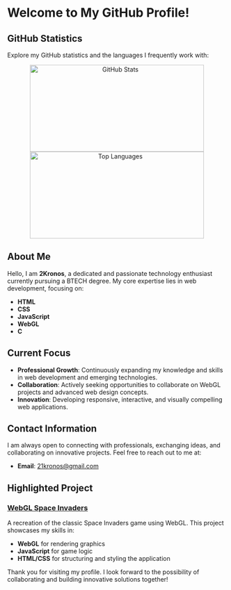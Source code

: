 # Welcome to My GitHub Profile!


## GitHub Statistics

Explore my GitHub statistics and the languages I frequently work with:

<div align="center">
  <img src="https://github-readme-stats-ten-sigma-29.vercel.app/api?username=2Kronos&show_icons=true&theme=blue-green&include_all_commits=false&count_private=true" alt="GitHub Stats" width="400" height="200"/>
  <img src="https://github-readme-stats-ten-sigma-29.vercel.app/api/top-langs/?username=2Kronos&layout=compact&theme=tokyonight&langs_count=10" alt="Top Languages" width="400" height="200" />
</div>

## About Me

Hello, I am **2Kronos**, a dedicated and passionate technology enthusiast currently pursuing a BTECH degree. My core expertise lies in web development, focusing on:

- **HTML**
- **CSS**
- **JavaScript**
- **WebGL**
- **C**

## Current Focus

- **Professional Growth**: Continuously expanding my knowledge and skills in web development and emerging technologies.
- **Collaboration**: Actively seeking opportunities to collaborate on WebGL projects and advanced web design concepts.
- **Innovation**: Developing responsive, interactive, and visually compelling web applications.

## Contact Information

I am always open to connecting with professionals, exchanging ideas, and collaborating on innovative projects. Feel free to reach out to me at:

- **Email**: 21kronos@gmail.com


## Highlighted Project

### [WebGL Space Invaders](https://github.com/2Kronos/Webgl-space-invaders)

A recreation of the classic Space Invaders game using WebGL. This project showcases my skills in:

- **WebGL** for rendering graphics
- **JavaScript** for game logic
- **HTML/CSS** for structuring and styling the application

Thank you for visiting my profile. I look forward to the possibility of collaborating and building innovative solutions together!
